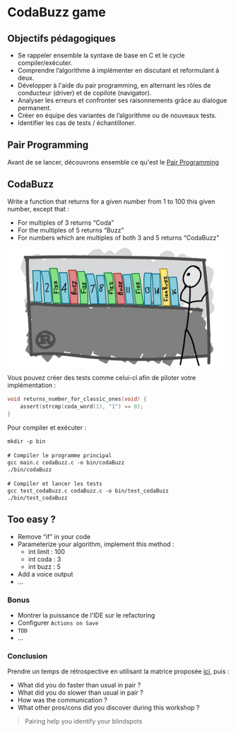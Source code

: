 # CodaBuzz game
## Objectifs pédagogiques
- Se rappeler ensemble la syntaxe de base en C et le cycle compiler/exécuter. 
- Comprendre l’algorithme à implémenter en discutant et reformulant à deux.
- Développer à l'aide du pair programming, en alternant les rôles de conducteur (driver) et de copilote (navigator).
- Analyser les erreurs et confronter ses raisonnements grâce au dialogue permanent.
- Créer en équipe des variantes de l’algorithme ou de nouveaux tests.
- Identifier les cas de tests / échantilloner.

## Pair Programming
Avant de se lancer, découvrons ensemble ce qu'est le [Pair Programming](../PAIR-PROGRAMMING.md)

## CodaBuzz
Write a function that returns for a given number from 1 to 100 this given number, except that :
- For multiples of 3 returns “Coda”
- For the multiples of 5 returns “Buzz”
- For numbers which are multiples of both 3 and 5 returns “CodaBuzz”

![CodaBuzz](../img/codabuzz.webp)

Vous pouvez créer des tests comme celui-ci afin de piloter votre implémentation :
```C
void returns_number_for_classic_ones(void) {
    assert(strcmp(coda_word(1), "1") == 0);
}
```

Pour compiler et exécuter :
```shell
mkdir -p bin

# Compiler le programme principal
gcc main.c codaBuzz.c -o bin/codaBuzz
./bin/codaBuzz

# Compiler et lancer les tests
gcc test_codaBuzz.c codaBuzz.c -o bin/test_codaBuzz
./bin/test_codaBuzz
```

## Too easy ?
* Remove “if” in your code
* Parameterize your algorithm, implement this method :
    * int limit : 100
    * int coda : 3
    * int buzz : 5
* Add a voice output
* ...

### Bonus
- Montrer la puissance de l'IDE sur le refactoring
- Configurer `Actions on Save`
- `TDD`
- ...

### Conclusion
Prendre un temps de rétrospective en utilisant la matrice proposée [ici](../PAIR-PROGRAMMING.md), puis :
- What did you do faster than usual in pair ?
- What did you do slower than usual in pair ?
- How was the communication ?
- What other pros/cons did you discover during this workshop ?

> Pairing help you identify your blindspots
